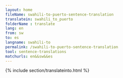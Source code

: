 ```yaml
---
layout: home
fileName: swahili-to-puerto-sentence-translation
translatein: swahili_to_puerto
folderName : translate
lang: en
from: sw
to: es
langname: swahili-to
permalink: /swahili-to-puerto-sentence-translation
tool: sentence-translations
matchurls: en&&sw&&es
---
```

{% include section/translateinto.html %}
